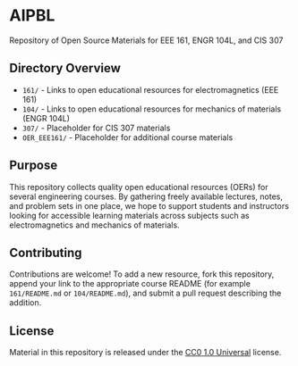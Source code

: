 # AIPBL
Repository of Open Source Materials for EEE 161, ENGR 104L, and CIS 307

## Directory Overview

- `161/` - Links to open educational resources for electromagnetics (EEE 161)
- `104/` - Links to open educational resources for mechanics of materials (ENGR 104L)
- `307/` - Placeholder for CIS 307 materials
- `OER_EEE161/` - Placeholder for additional course materials



## Purpose
This repository collects quality open educational resources (OERs) for several engineering courses. By gathering freely available lectures, notes, and problem sets in one place, we hope to support students and instructors looking for accessible learning materials across subjects such as electromagnetics and mechanics of materials.

## Contributing
Contributions are welcome! To add a new resource, fork this repository, append your link to the appropriate course README (for example `161/README.md` or `104/README.md`), and submit a pull request describing the addition.

## License
Material in this repository is released under the [CC0 1.0 Universal](LICENSE) license.
